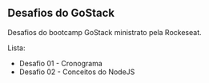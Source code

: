 ## Desafios do GoStack
Desafios do bootcamp GoStack ministrato pela Rockeseat.

Lista:

- Desafio 01 - Cronograma
- Desafio 02 - Conceitos do NodeJS
